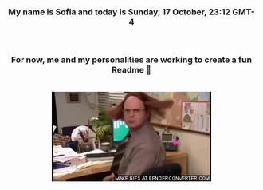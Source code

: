 


<div align="center">
<h3 >My name is Sofia and today is Sunday, 17 October, 23:12 GMT-4</h3><br>
<h3 >For now, me and my personalities are working to create a fun Readme 👋
</h3><br>
<img src='img/dwight.gif' alt='working...'/>
</div>
